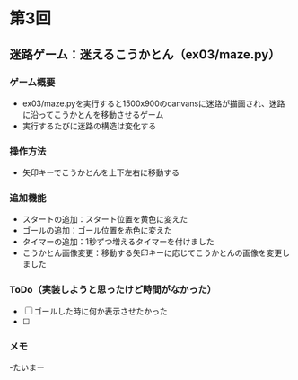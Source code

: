 # 第3回
## 迷路ゲーム：迷えるこうかとん（ex03/maze.py）
### ゲーム概要
- ex03/maze.pyを実行すると1500x900のcanvansに迷路が描画され、迷路に沿ってこうかとんを移動させるゲーム
- 実行するたびに迷路の構造は変化する
### 操作方法
- 矢印キーでこうかとんを上下左右に移動する
### 追加機能
- スタートの追加：スタート位置を黄色に変えた
- ゴールの追加：ゴール位置を赤色に変えた
- タイマーの追加：1秒ずつ増えるタイマーを付けました
- こうかとん画像変更：移動する矢印キーに応じてこうかとんの画像を変更しました
### ToDo（実装しようと思ったけど時間がなかった）
- [ ] ゴールした時に何か表示させたかった
- [ ]
### メモ
-たいまー